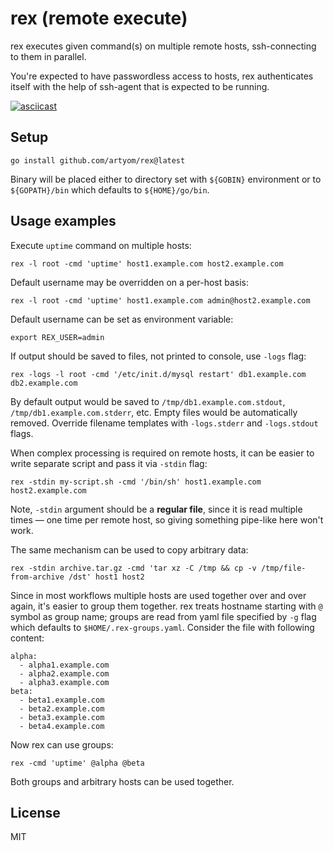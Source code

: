 # rex (remote execute)

rex executes given command(s) on multiple remote hosts, ssh-connecting to them
in parallel.

You're expected to have passwordless access to hosts, rex authenticates itself
with the help of ssh-agent that is expected to be running.

[![asciicast](https://asciinema.org/a/960vkpm5z1ktwm3jhuh5kvgxo.png)](https://asciinema.org/a/960vkpm5z1ktwm3jhuh5kvgxo)

## Setup

	go install github.com/artyom/rex@latest

Binary will be placed either to directory set with `${GOBIN}` environment or to `${GOPATH}/bin` which defaults to `${HOME}/go/bin`.

## Usage examples

Execute `uptime` command on multiple hosts:

	rex -l root -cmd 'uptime' host1.example.com host2.example.com

Default username may be overridden on a per-host basis:

	rex -l root -cmd 'uptime' host1.example.com admin@host2.example.com

Default username can be set as environment variable:

	export REX_USER=admin

If output should be saved to files, not printed to console, use `-logs` flag:

	rex -logs -l root -cmd '/etc/init.d/mysql restart' db1.example.com db2.example.com

By default output would be saved to `/tmp/db1.example.com.stdout`,
`/tmp/db1.example.com.stderr`, etc. Empty files would be automatically removed.
Override filename templates with `-logs.stderr` and `-logs.stdout` flags.

When complex processing is required on remote hosts, it can be easier to write
separate script and pass it via `-stdin` flag:

	rex -stdin my-script.sh -cmd '/bin/sh' host1.example.com host2.example.com

Note, `-stdin` argument should be a **regular file**, since it is read multiple
times — one time per remote host, so giving something pipe-like here won't
work.

The same mechanism can be used to copy arbitrary data:

	rex -stdin archive.tar.gz -cmd 'tar xz -C /tmp && cp -v /tmp/file-from-archive /dst' host1 host2

Since in most workflows multiple hosts are used together over and over again,
it's easier to group them together. rex treats hostname starting with `@`
symbol as group name; groups are read from yaml file specified by `-g` flag
which defaults to `$HOME/.rex-groups.yaml`. Consider the file with following
content:

	alpha:
	  - alpha1.example.com
	  - alpha2.example.com
	  - alpha3.example.com
	beta:
	  - beta1.example.com
	  - beta2.example.com
	  - beta3.example.com
	  - beta4.example.com

Now rex can use groups:

	rex -cmd 'uptime' @alpha @beta

Both groups and arbitrary hosts can be used together.

## License

MIT
